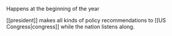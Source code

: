 Happens at the beginning of the year

[[president]] makes all kinds of policy recommendations to [[US Congress|congress]] while the nation listens along.